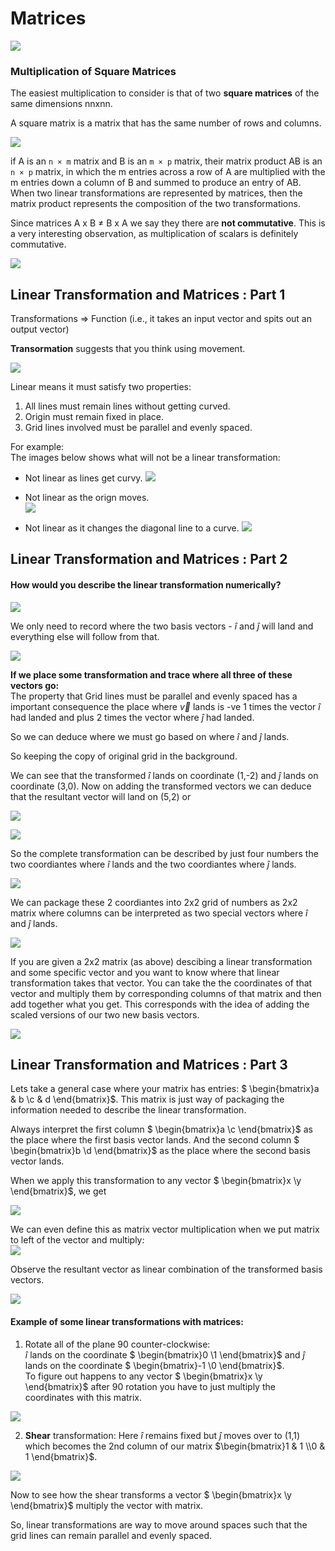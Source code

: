 
# Matrices

![](images/28.PNG)

### Multiplication of Square Matrices
The easiest multiplication to consider is that of two __square matrices__ of the same dimensions nnxnn.

A square matrix is a matrix that has the same number of rows and columns.

![](images/29.PNG)


if A is an `n × m` matrix and B is an `m × p` matrix, their matrix product AB is an `n × p` matrix, in which the m entries across a row of A are multiplied with the m entries down a column of B and summed to produce an entry of AB. When two linear transformations are represented by matrices, then the matrix product represents the composition of the two transformations.

Since matrices A x B ≠ B x A we say they there are __not commutative__. This is a very interesting observation, as multiplication of scalars is definitely commutative.

![](images/30.PNG)

## Linear Transformation and Matrices : Part 1

Transformations => Function (i.e., it takes an input vector and spits out an output vector)

__Transormation__ suggests that you think using movement.

![](images/31.PNG)

Linear means it must satisfy two properties:
1. All lines must remain lines without getting curved.
2. Origin must remain fixed in place.
3. Grid lines involved must be parallel and evenly spaced.

For example:  
The images below shows what will not be a linear transformation:  

- Not linear as lines get curvy.
  ![](images/32.PNG)

- Not linear as the orign moves.  
  ![](images/33.PNG)

- Not linear as it changes the diagonal line to a curve.
  ![](images/34.PNG)

 
## Linear Transformation and Matrices : Part 2
#### How would you describe the linear transformation numerically?  
![](images/35.PNG)

We only need to record  where the two basis vectors -  $\hat{i}$ and $\hat{j}$ will land and everything else will follow from that.

![](images/36.PNG)


__If we place some transformation and trace where all three of these vectors go:__  
The property that Grid lines must be parallel and evenly spaced has a important consequence the place where $\vec{v}$ lands is -ve 1 times the vector $\hat{i}$ had landed and plus 2 times the vector where  $\hat{j}$ had landed.

So we can deduce where we must go based on where $\hat{i}$ and $\hat{j}$ lands.

So keeping the copy of original grid in the background. 

We can see that the transformed $\hat{i}$ lands on coordinate (1,-2) and $\hat{j}$ lands on coordinate (3,0). 
Now on adding the transformed vectors we can deduce that the resultant vector will land on (5,2) or 

![](images/37.PNG)


![](images/38.PNG)


So the complete transformation can be described by just four numbers the two coordiantes where $\hat{i}$ lands and the two coordiantes where $\hat{j}$ lands.

![](images/39.PNG)


We can package these 2 coordiantes into 2x2 grid of numbers as  2x2 matrix where columns can be interpreted as two special vectors where $\hat{i}$ and $\hat{j}$ lands.

![](images/40.PNG)


If you are given a 2x2 matrix (as above) descibing a linear transformation and some specific vector and you want to know where that linear transformation takes that vector. You can take the the coordinates of that vector and multiply them by corresponding columns of that matrix and then add together what you get. This corresponds with the idea of adding the scaled  versions of our two new basis vectors.

![](images/41.PNG)

## Linear Transformation and Matrices : Part 3

Lets take a general case where your matrix has entries: $ \begin{bmatrix}a & b \\c & d \end{bmatrix}$. This matrix is just way of packaging the information needed to describe the linear transformation.

Always interpret the first column $ \begin{bmatrix}a \\c \end{bmatrix}$ as the place where the first basis vector lands. And the second column $ \begin{bmatrix}b \\d \end{bmatrix}$ as the place where the second basis vector lands.

When we apply this transformation to any vector $ \begin{bmatrix}x \\y \end{bmatrix}$, we get

![](images/42.PNG)

We can even define this as matrix vector multiplication when we put matrix to left of the vector and multiply:  
![](images/43.PNG)

Observe the resultant vector as linear combination of the transformed basis vectors.

![](images/44.PNG)

#### Example of some linear transformations with matrices:

1. Rotate all of the plane 90 counter-clockwise:   
 $\hat{i}$ lands on the coordinate $ \begin{bmatrix}0 \\1 \end{bmatrix}$ and $\hat{j}$ lands on the coordinate $ \begin{bmatrix}-1 \\0 \end{bmatrix}$.    
 To  figure out happens to any vector $ \begin{bmatrix}x \\y \end{bmatrix}$ after 90 rotation you have to just multiply the coordinates with this matrix.

 ![](images\45.PNG)

2. __Shear__ transformation: Here $\hat{i}$ remains fixed but $\hat{j}$ moves over to (1,1) which becomes the 2nd column of our matrix $\begin{bmatrix}1 & 1 \\0 & 1 \end{bmatrix}$.

![](images\46.PNG)

Now to see how the shear transforms a vector $ \begin{bmatrix}x \\y \end{bmatrix}$ multiply the vector with matrix.

So, linear transformations are way to move around spaces such that the grid lines can remain parallel and evenly spaced.




 